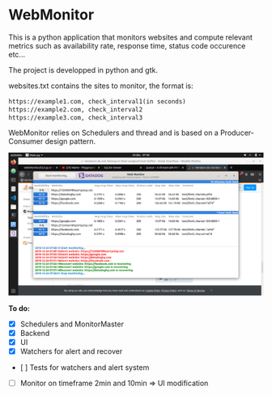 # WebMonitor

This is a python application that monitors websites and compute relevant
metrics such as availability rate, response time, status code occurence etc...

The project is developped in python and gtk.

websites.txt contains the sites to monitor, the format is:
```
https://example1.com, check_interval1(in seconds)
https://example2.com, check_interval2
https://example3.com, check_interval3
```

WebMonitor relies on Schedulers and thread and is based on a Producer-Consumer
design pattern.

<img src='example.png'>

**To do:**
- [X] Schedulers and MonitorMaster
- [X] Backend
- [X] UI
- [X] Watchers for alert and recover
- [ ] Tests for watchers and alert system
- [ ] Monitor on timeframe 2min and 10min => UI modification
